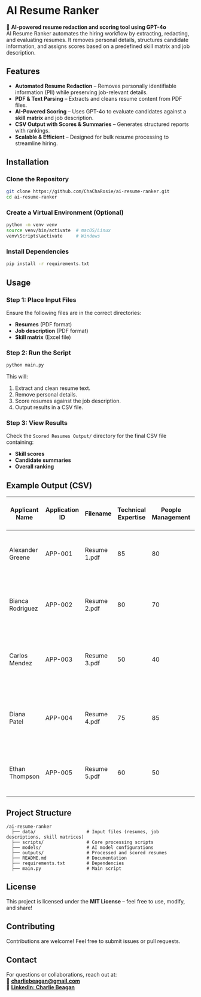
# AI Resume Ranker

🚀 **AI-powered resume redaction and scoring tool using GPT-4o**  
AI Resume Ranker automates the hiring workflow by extracting, redacting, and evaluating resumes. It removes personal details, structures candidate information, and assigns scores based on a predefined skill matrix and job description.  

## Features
- **Automated Resume Redaction** – Removes personally identifiable information (PII) while preserving job-relevant details.
- **PDF & Text Parsing** – Extracts and cleans resume content from PDF files.
- **AI-Powered Scoring** – Uses GPT-4o to evaluate candidates against a **skill matrix** and job description.
- **CSV Output with Scores & Summaries** – Generates structured reports with rankings.
- **Scalable & Efficient** – Designed for bulk resume processing to streamline hiring.

## Installation

### Clone the Repository
```sh
git clone https://github.com/ChaChaRosie/ai-resume-ranker.git
cd ai-resume-ranker
```

### Create a Virtual Environment (Optional)
```sh
python -m venv venv
source venv/bin/activate  # macOS/Linux
venv\Scripts\activate     # Windows
```

### Install Dependencies
```sh
pip install -r requirements.txt
```

## Usage

### Step 1: Place Input Files
Ensure the following files are in the correct directories:
- **Resumes** (PDF format)
- **Job description** (PDF format)
- **Skill matrix** (Excel file)

### Step 2: Run the Script
```sh
python main.py
```
This will:
1. Extract and clean resume text.
2. Remove personal details.
3. Score resumes against the job description.
4. Output results in a CSV file.

### Step 3: View Results
Check the `Scored Resumes Output/` directory for the final CSV file containing:
- **Skill scores**
- **Candidate summaries**
- **Overall ranking**

## Example Output (CSV)

| Applicant Name    | Application ID | Filename     | Technical Expertise | People Management | Product Domain Expertise | Strategic Roadmap & Execution | Collaboration & Stakeholder Management | Summary                                      | Overall Score |
|------------------|---------------|-------------|----------------------|-------------------|-------------------------|----------------------------|--------------------------------|------------------------------------------|--------------|
| Alexander Greene | APP-001       | Resume 1.pdf | 85                   | 80                | 70                       | 75                          | 70                             | Strong technical skills, leadership, and strategic execution. | 78.5 |
| Bianca Rodriguez | APP-002       | Resume 2.pdf | 80                   | 70                | 60                       | 70                          | 60                             | Strong leadership, but lacks experience in strategic roadmap execution. | 71 |
| Carlos Mendez    | APP-003       | Resume 3.pdf | 50                   | 40                | 30                       | 20                          | 30                             | Good software engineering skills, but lacks management experience. | 39 |
| Diana Patel      | APP-004       | Resume 4.pdf | 75                   | 85                | 70                       | 65                          | 80                             | Excellent people management skills, but could improve in strategy execution. | 75.5 |
| Ethan Thompson   | APP-005       | Resume 5.pdf | 60                   | 50                | 30                       | 40                          | 40                             | Shows potential, but lacks experience in strategic execution. | 48 |

## Project Structure
```
/ai-resume-ranker
  ├── data/                   # Input files (resumes, job descriptions, skill matrices)
  ├── scripts/                # Core processing scripts
  ├── models/                 # AI model configurations
  ├── outputs/                # Processed and scored resumes
  ├── README.md               # Documentation
  ├── requirements.txt        # Dependencies
  ├── main.py                 # Main script
```

## License
This project is licensed under the **MIT License** – feel free to use, modify, and share!

## Contributing
Contributions are welcome! Feel free to submit issues or pull requests.

## Contact
For questions or collaborations, reach out at:  
📩 **[charliebeagan@gmail.com](mailto:charliebeagan@gmail.com)**  
🔗 **[LinkedIn: Charlie Beagan](https://www.linkedin.com/in/charlie-beagan-bb230585/)**
